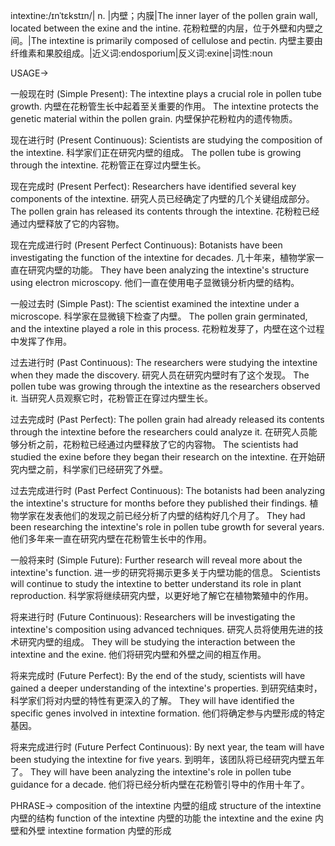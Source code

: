 intextine:/ɪnˈtɛkstɪn/| n. |内壁；内膜|The inner layer of the pollen grain wall, located between the exine and the intine.  花粉粒壁的内层，位于外壁和内壁之间。|The intextine is primarily composed of cellulose and pectin. 内壁主要由纤维素和果胶组成。|近义词:endosporium|反义词:exine|词性:noun

USAGE->

一般现在时 (Simple Present):
The intextine plays a crucial role in pollen tube growth. 内壁在花粉管生长中起着至关重要的作用。
The intextine protects the genetic material within the pollen grain. 内壁保护花粉粒内的遗传物质。

现在进行时 (Present Continuous):
Scientists are studying the composition of the intextine. 科学家们正在研究内壁的组成。
The pollen tube is growing through the intextine. 花粉管正在穿过内壁生长。

现在完成时 (Present Perfect):
Researchers have identified several key components of the intextine. 研究人员已经确定了内壁的几个关键组成部分。
The pollen grain has released its contents through the intextine. 花粉粒已经通过内壁释放了它的内容物。

现在完成进行时 (Present Perfect Continuous):
Botanists have been investigating the function of the intextine for decades.  几十年来，植物学家一直在研究内壁的功能。
They have been analyzing the intextine's structure using electron microscopy.  他们一直在使用电子显微镜分析内壁的结构。


一般过去时 (Simple Past):
The scientist examined the intextine under a microscope.  科学家在显微镜下检查了内壁。
The pollen grain germinated, and the intextine played a role in this process. 花粉粒发芽了，内壁在这个过程中发挥了作用。


过去进行时 (Past Continuous):
The researchers were studying the intextine when they made the discovery. 研究人员在研究内壁时有了这个发现。
The pollen tube was growing through the intextine as the researchers observed it.  当研究人员观察它时，花粉管正在穿过内壁生长。


过去完成时 (Past Perfect):
The pollen grain had already released its contents through the intextine before the researchers could analyze it. 在研究人员能够分析之前，花粉粒已经通过内壁释放了它的内容物。
The scientists had studied the exine before they began their research on the intextine.  在开始研究内壁之前，科学家们已经研究了外壁。

过去完成进行时 (Past Perfect Continuous):
The botanists had been analyzing the intextine's structure for months before they published their findings. 植物学家在发表他们的发现之前已经分析了内壁的结构好几个月了。
They had been researching the intextine's role in pollen tube growth for several years. 他们多年来一直在研究内壁在花粉管生长中的作用。


一般将来时 (Simple Future):
Further research will reveal more about the intextine's function. 进一步的研究将揭示更多关于内壁功能的信息。
Scientists will continue to study the intextine to better understand its role in plant reproduction. 科学家将继续研究内壁，以更好地了解它在植物繁殖中的作用。


将来进行时 (Future Continuous):
Researchers will be investigating the intextine's composition using advanced techniques. 研究人员将使用先进的技术研究内壁的组成。
They will be studying the interaction between the intextine and the exine. 他们将研究内壁和外壁之间的相互作用。


将来完成时 (Future Perfect):
By the end of the study, scientists will have gained a deeper understanding of the intextine's properties. 到研究结束时，科学家们将对内壁的特性有更深入的了解。
They will have identified the specific genes involved in intextine formation. 他们将确定参与内壁形成的特定基因。


将来完成进行时 (Future Perfect Continuous):
By next year, the team will have been studying the intextine for five years. 到明年，该团队将已经研究内壁五年了。
They will have been analyzing the intextine's role in pollen tube guidance for a decade.  他们将已经分析内壁在花粉管引导中的作用十年了。


PHRASE->
composition of the intextine 内壁的组成
structure of the intextine 内壁的结构
function of the intextine 内壁的功能
the intextine and the exine 内壁和外壁
intextine formation 内壁的形成
